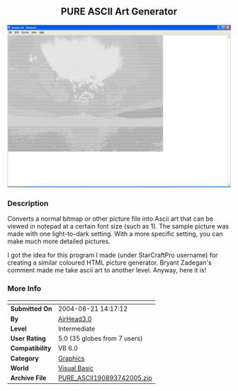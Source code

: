 ﻿<div align="center">

## PURE ASCII Art Generator

<img src="PIC2005741617334041.JPG">
</div>

### Description

Converts a normal bitmap or other picture file into Ascii art that can be viewed in notepad at a certain font size (such as 1). The sample picture was made with one light-to-dark setting. With a more specific setting, you can make much more detailed pictures.

I got the idea for this program I made (under StarCraftPro username) for creating a similar coloured HTML picture generator. Bryant Zadegan's comment made me take ascii art to another level. Anyway, here it is!
 
### More Info
 


<span>             |<span>
---                |---
**Submitted On**   |2004-08-21 14:17:12
**By**             |[AirHead3\.0](https://github.com/Planet-Source-Code/PSCIndex/blob/master/ByAuthor/airhead3-0.md)
**Level**          |Intermediate
**User Rating**    |5.0 (35 globes from 7 users)
**Compatibility**  |VB 6\.0
**Category**       |[Graphics](https://github.com/Planet-Source-Code/PSCIndex/blob/master/ByCategory/graphics__1-46.md)
**World**          |[Visual Basic](https://github.com/Planet-Source-Code/PSCIndex/blob/master/ByWorld/visual-basic.md)
**Archive File**   |[PURE\_ASCII190893742005\.zip](https://github.com/Planet-Source-Code/airhead3-0-pure-ascii-art-generator__1-61512/archive/master.zip)








